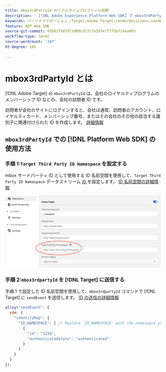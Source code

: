 ```yaml
---
title: mbox3rdPartyId のリアルタイムプロファイル同期
description: ' [!DNL Adobe Experience Platform Web SDK] で mbox3rdPartyId を使用する方法を説明します。'
keywords: パーソナライゼーション；Target;Adobe Target;renderDecisions;sendEvent;mbox3rdPartyId;
feature: AEP Web SDK
source-git-commit: 03b02fb87873d89c917c7a2d7e7f775b724ea083
workflow-type: tm+mt
source-wordcount: '147'
ht-degree: 16%

---
```


# mbox3rdPartyId とは

[!DNL Adobe Target] の `mbox3rdPartyId` は、会社のロイヤルティプログラムのメンバーシップ ID などの、会社の訪問者 ID です。

訪問者が会社のサイトにログインすると、会社は通常、訪問者のアカウント、ロイヤルティカード、メンバーシップ番号、またはその会社のその他の該当する識別子に関連付けられた ID を作成します。 [詳細情報](https://experienceleague.adobe.com/docs/target/using/audiences/visitor-profiles/3rd-party-id.html)

## `mbox3rdPartyId` での [!DNL Platform Web SDK] の使用方法

### 手順 1:`Target Third Party ID Namespace` を設定する

mbox サードパーティ ID として使用する ID 名前空間を使用して、`Target Third Party ID Namespace` データストリーム [ の ](https://experienceleague.adobe.com/en/docs/experience-platform/datastreams/overview) を設定します。 [ID 名前空間の詳細情報 ](https://experienceleague.adobe.com/docs/experience-platform/identity/namespaces.html)

![Target サードパーティ ID 名前空間フィールドを示すExperience Platform UI。](/help/dev/implement/client-side/aep-web-sdk/assets/mbox3rdpartyid.png)

### 手順 2:`mbox3rdpartyId` を [!DNL Target] に送信する

手順 1 で設定した ID 名前空間を使用して、`mbox3rdpartyId` コマンドで [!DNL Target] に `sendEvent` を送信します。
[ID の送信の詳細情報 ](/help/dev/implement/client-side/aep-web-sdk/using-mbox-3rdpartyid.md)

```javascript
alloy("sendEvent", {
  xdm: {
    "identityMap": {
      "ID_NAMESPACE": [ // Replace `ID_NAMESPACE` with the namespace you have configured in Step 1.
        {
          "id": "1234",
          "authenticatedState": "authenticated"
        }
      ]
    }
  }
});
```
